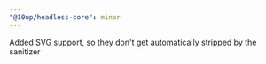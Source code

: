 ```yaml
---
"@10up/headless-core": minor
---
```


Added SVG support, so they don't get automatically stripped by the sanitizer

